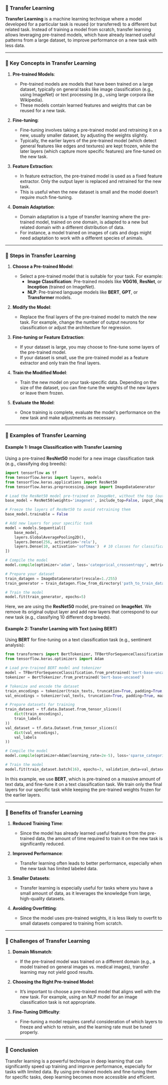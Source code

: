 ### **📌 Transfer Learning**

**Transfer Learning** is a machine learning technique where a model developed for a particular task is reused (or transferred) to a different but related task. Instead of training a model from scratch, transfer learning allows leveraging pre-trained models, which have already learned useful patterns from a large dataset, to improve performance on a new task with less data.

---

### **🚀 Key Concepts in Transfer Learning**

1. **Pre-trained Models**:
   - Pre-trained models are models that have been trained on a large dataset, typically on general tasks like image classification (e.g., using ImageNet) or text processing (e.g., using large corpora like Wikipedia).
   - These models contain learned features and weights that can be reused for a new task.

2. **Fine-tuning**:
   - Fine-tuning involves taking a pre-trained model and retraining it on a new, usually smaller dataset, by adjusting the weights slightly.
   - Typically, the earlier layers of the pre-trained model (which detect general features like edges and textures) are kept frozen, while the later layers (which capture more specific features) are fine-tuned on the new task.

3. **Feature Extraction**:
   - In feature extraction, the pre-trained model is used as a fixed feature extractor. Only the output layer is replaced and retrained for the new task.
   - This is useful when the new dataset is small and the model doesn’t require much fine-tuning.

4. **Domain Adaptation**:
   - Domain adaptation is a type of transfer learning where the pre-trained model, trained on one domain, is adapted to a new but related domain with a different distribution of data.
   - For instance, a model trained on images of cats and dogs might need adaptation to work with a different species of animals.

---

### **🚀 Steps in Transfer Learning**

1. **Choose a Pre-trained Model**:
   - Select a pre-trained model that is suitable for your task. For example:
     - **Image Classification**: Pre-trained models like **VGG16**, **ResNet**, or **Inception** (trained on ImageNet).
     - **NLP**: Pre-trained language models like **BERT**, **GPT**, or **Transformer** models.

2. **Modify the Model**:
   - Replace the final layers of the pre-trained model to match the new task. For example, change the number of output neurons for classification or adjust the architecture for regression.

3. **Fine-tuning or Feature Extraction**:
   - If your dataset is large, you may choose to fine-tune some layers of the pre-trained model.
   - If your dataset is small, use the pre-trained model as a feature extractor and only train the final layers.

4. **Train the Modified Model**:
   - Train the new model on your task-specific data. Depending on the size of the dataset, you can fine-tune the weights of the new layers or leave them frozen.

5. **Evaluate the Model**:
   - Once training is complete, evaluate the model's performance on the new task and make adjustments as necessary.

---

### **🚀 Examples of Transfer Learning**

#### **Example 1: Image Classification with Transfer Learning**

Using a pre-trained **ResNet50** model for a new image classification task (e.g., classifying dog breeds):

```python
import tensorflow as tf
from tensorflow.keras import layers, models
from tensorflow.keras.applications import ResNet50
from tensorflow.keras.preprocessing.image import ImageDataGenerator

# Load the ResNet50 model pre-trained on ImageNet, without the top (output) layer
base_model = ResNet50(weights='imagenet', include_top=False, input_shape=(224, 224, 3))

# Freeze the layers of ResNet50 to avoid retraining them
base_model.trainable = False

# Add new layers for your specific task
model = models.Sequential([
    base_model,
    layers.GlobalAveragePooling2D(),
    layers.Dense(256, activation='relu'),
    layers.Dense(10, activation='softmax')  # 10 classes for classification
])

# Compile the model
model.compile(optimizer='adam', loss='categorical_crossentropy', metrics=['accuracy'])

# Prepare your dataset
train_datagen = ImageDataGenerator(rescale=1./255)
train_generator = train_datagen.flow_from_directory('path_to_train_data', target_size=(224, 224), batch_size=32, class_mode='categorical')

# Train the model
model.fit(train_generator, epochs=5)

```

Here, we are using the **ResNet50** model, pre-trained on **ImageNet**. We remove its original output layer and add new layers that correspond to our new task (e.g., classifying 10 different dog breeds).

#### **Example 2: Transfer Learning with Text (using BERT)**

Using **BERT** for fine-tuning on a text classification task (e.g., sentiment analysis):

```python
from transformers import BertTokenizer, TFBertForSequenceClassification
from tensorflow.keras.optimizers import Adam

# Load pre-trained BERT model and tokenizer
model = TFBertForSequenceClassification.from_pretrained('bert-base-uncased', num_labels=2)  # binary classification
tokenizer = BertTokenizer.from_pretrained('bert-base-uncased')

# Tokenize and encode the dataset
train_encodings = tokenizer(train_texts, truncation=True, padding=True, max_length=512)
val_encodings = tokenizer(val_texts, truncation=True, padding=True, max_length=512)

# Prepare datasets for training
train_dataset = tf.data.Dataset.from_tensor_slices((
    dict(train_encodings),
    train_labels
))
val_dataset = tf.data.Dataset.from_tensor_slices((
    dict(val_encodings),
    val_labels
))

# Compile the model
model.compile(optimizer=Adam(learning_rate=2e-5), loss='sparse_categorical_crossentropy', metrics=['accuracy'])

# Train the model
model.fit(train_dataset.batch(16), epochs=3, validation_data=val_dataset.batch(16))
```

In this example, we use **BERT**, which is pre-trained on a massive amount of text data, and fine-tune it on a text classification task. We train only the final layers for our specific task while keeping the pre-trained weights frozen for the earlier layers.

---

### **🚀 Benefits of Transfer Learning**

1. **Reduced Training Time**:
   - Since the model has already learned useful features from the pre-trained data, the amount of time required to train it on the new task is significantly reduced.

2. **Improved Performance**:
   - Transfer learning often leads to better performance, especially when the new task has limited labeled data.

3. **Smaller Datasets**:
   - Transfer learning is especially useful for tasks where you have a small amount of data, as it leverages the knowledge from large, high-quality datasets.

4. **Avoiding Overfitting**:
   - Since the model uses pre-trained weights, it is less likely to overfit to small datasets compared to training from scratch.

---

### **🚀 Challenges of Transfer Learning**

1. **Domain Mismatch**:
   - If the pre-trained model was trained on a different domain (e.g., a model trained on general images vs. medical images), transfer learning may not yield good results.

2. **Choosing the Right Pre-trained Model**:
   - It’s important to choose a pre-trained model that aligns well with the new task. For example, using an NLP model for an image classification task is not appropriate.

3. **Fine-Tuning Difficulty**:
   - Fine-tuning a model requires careful consideration of which layers to freeze and which to retrain, and the learning rate must be tuned properly.

---

### **📌 Conclusion**

Transfer learning is a powerful technique in deep learning that can significantly speed up training and improve performance, especially for tasks with limited data. By using pre-trained models and fine-tuning them for specific tasks, deep learning becomes more accessible and efficient. 
